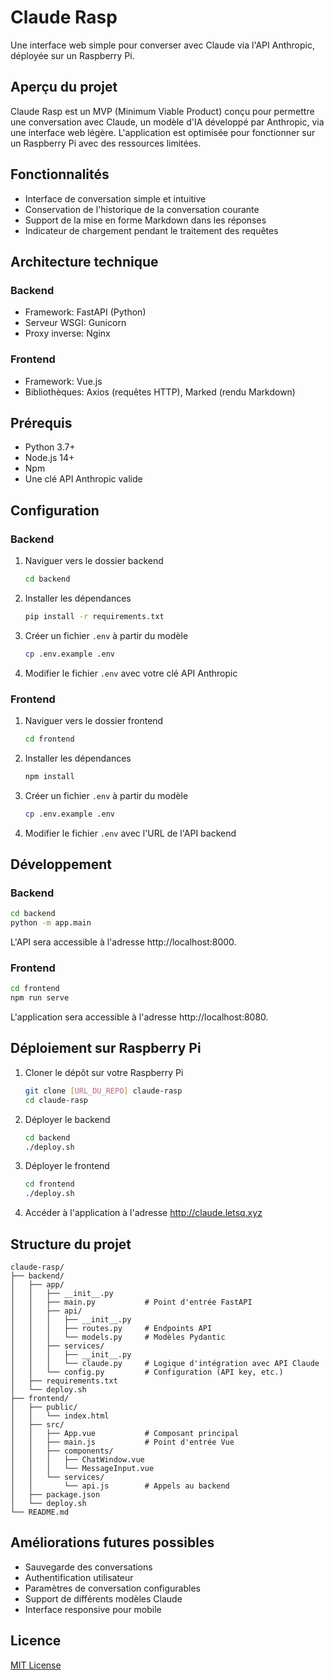 # Claude Rasp

Une interface web simple pour converser avec Claude via l'API Anthropic, déployée sur un Raspberry Pi.

## Aperçu du projet

Claude Rasp est un MVP (Minimum Viable Product) conçu pour permettre une conversation avec Claude, un modèle d'IA développé par Anthropic, via une interface web légère. L'application est optimisée pour fonctionner sur un Raspberry Pi avec des ressources limitées.

## Fonctionnalités

- Interface de conversation simple et intuitive
- Conservation de l'historique de la conversation courante
- Support de la mise en forme Markdown dans les réponses
- Indicateur de chargement pendant le traitement des requêtes

## Architecture technique

### Backend
- Framework: FastAPI (Python)
- Serveur WSGI: Gunicorn
- Proxy inverse: Nginx

### Frontend
- Framework: Vue.js
- Bibliothèques: Axios (requêtes HTTP), Marked (rendu Markdown)

## Prérequis

- Python 3.7+
- Node.js 14+
- Npm
- Une clé API Anthropic valide

## Configuration

### Backend

1. Naviguer vers le dossier backend
   ```bash
   cd backend
   ```

2. Installer les dépendances
   ```bash
   pip install -r requirements.txt
   ```

3. Créer un fichier `.env` à partir du modèle
   ```bash
   cp .env.example .env
   ```

4. Modifier le fichier `.env` avec votre clé API Anthropic

### Frontend

1. Naviguer vers le dossier frontend
   ```bash
   cd frontend
   ```

2. Installer les dépendances
   ```bash
   npm install
   ```

3. Créer un fichier `.env` à partir du modèle
   ```bash
   cp .env.example .env
   ```

4. Modifier le fichier `.env` avec l'URL de l'API backend

## Développement

### Backend

```bash
cd backend
python -m app.main
```

L'API sera accessible à l'adresse http://localhost:8000.

### Frontend

```bash
cd frontend
npm run serve
```

L'application sera accessible à l'adresse http://localhost:8080.

## Déploiement sur Raspberry Pi

1. Cloner le dépôt sur votre Raspberry Pi
   ```bash
   git clone [URL_DU_REPO] claude-rasp
   cd claude-rasp
   ```

2. Déployer le backend
   ```bash
   cd backend
   ./deploy.sh
   ```

3. Déployer le frontend
   ```bash
   cd frontend
   ./deploy.sh
   ```

4. Accéder à l'application à l'adresse http://claude.letsq.xyz

## Structure du projet

```
claude-rasp/
├── backend/
│   ├── app/
│   │   ├── __init__.py
│   │   ├── main.py           # Point d'entrée FastAPI
│   │   ├── api/
│   │   │   ├── __init__.py
│   │   │   ├── routes.py     # Endpoints API
│   │   │   └── models.py     # Modèles Pydantic
│   │   ├── services/
│   │   │   ├── __init__.py
│   │   │   └── claude.py     # Logique d'intégration avec API Claude
│   │   └── config.py         # Configuration (API key, etc.)
│   ├── requirements.txt
│   └── deploy.sh
├── frontend/
│   ├── public/
│   │   └── index.html
│   ├── src/
│   │   ├── App.vue           # Composant principal
│   │   ├── main.js           # Point d'entrée Vue
│   │   ├── components/
│   │   │   ├── ChatWindow.vue
│   │   │   └── MessageInput.vue
│   │   └── services/
│   │       └── api.js        # Appels au backend
│   ├── package.json
│   └── deploy.sh
└── README.md
```

## Améliorations futures possibles

- Sauvegarde des conversations
- Authentification utilisateur
- Paramètres de conversation configurables
- Support de différents modèles Claude
- Interface responsive pour mobile

## Licence

[MIT License](LICENSE)
